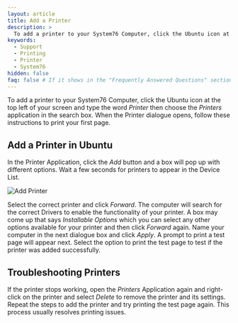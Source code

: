 ```yaml
---
layout: article
title: Add a Printer
description: >
  To add a printer to your System76 Computer, click the Ubuntu icon at the top left of your screen and type the word *Printer* then choose the *Printers* application in the search box. When the Printer dialogue opens, follow these instructions to print your first page. 
keywords:
  - Support
  - Printing
  - Printer
  - System76
hidden: false
faq: false # If it shows in the "Frequently Answered Questions" section
---
```


  To add a printer to your System76 Computer, click the Ubuntu icon at the top left of your screen and type the word *Printer* then choose the *Printers* application in the search box. When the Printer dialogue opens, follow these instructions to print your first page. 

## Add a Printer in Ubuntu

In the Printer Application, click the *Add* button and a box will pop up with different options. Wait a few seconds for printers to appear in the Device List.

![Add Printer]({{site.baseurl}}/images//add-a-printer/selectcorrectprinter.png)

Select the correct printer and click *Forward*. The computer will search for the correct Drivers to enable the functionality of your printer. A box may come up that says *Installable Options* which you can select any other options available for your printer and then click *Forward* again. Name your computer in the next dialogue box and click *Apply*. A prompt to print a test page will appear next. Select the option to print the test page to test if the printer was added successfully.

## Troubleshooting Printers

If the printer stops working, open the *Printers* Application again and right-click on the printer and select *Delete* to remove the printer and its settings. Repeat the steps to add the printer and try printing the test page again. This process usually resolves printing issues.




